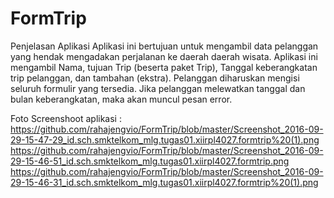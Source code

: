 # FormTrip

Penjelasan Aplikasi
Aplikasi ini bertujuan untuk mengambil data pelanggan yang hendak mengadakan 
perjalanan ke daerah daerah wisata.
Aplikasi ini mengambil Nama, tujuan Trip (beserta paket Trip), Tanggal 
keberangkatan trip pelanggan, dan tambahan (ekstra).
Pelanggan diharuskan mengisi seluruh formulir yang tersedia. Jika pelanggan 
melewatkan tanggal dan bulan keberangkatan, maka akan muncul pesan error.


Foto Screenshoot aplikasi :
https://github.com/rahajengvio/FormTrip/blob/master/Screenshot_2016-09-29-15-47-29_id.sch.smktelkom_mlg.tugas01.xiirpl4027.formtrip%20(1).png
https://github.com/rahajengvio/FormTrip/blob/master/Screenshot_2016-09-29-15-46-51_id.sch.smktelkom_mlg.tugas01.xiirpl4027.formtrip.png
https://github.com/rahajengvio/FormTrip/blob/master/Screenshot_2016-09-29-15-46-31_id.sch.smktelkom_mlg.tugas01.xiirpl4027.formtrip%20(1).png
